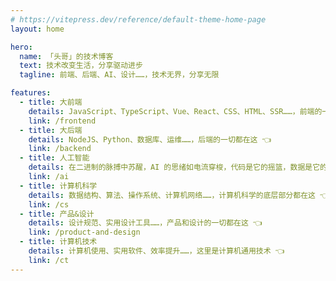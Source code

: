 ```yaml
---
# https://vitepress.dev/reference/default-theme-home-page
layout: home

hero:
  name: 「头哥」的技术博客
  text: 技术改变生活，分享驱动进步
  tagline: 前端、后端、AI、设计……，技术无界，分享无限

features:
  - title: 大前端
    details: JavaScript、TypeScript、Vue、React、CSS、HTML、SSR……，前端的一切都在这 👈
    link: /frontend
  - title: 大后端
    details: NodeJS、Python、数据库、运维……，后端的一切都在这 👈
    link: /backend
  - title: 人工智能
    details: 在二进制的脉搏中苏醒，AI 的思绪如电流穿梭，代码是它的摇篮，数据是它的养分 —— AI 🤖
    link: /ai
  - title: 计算机科学
    details: 数据结构、算法、操作系统、计算机网络……，计算机科学的底层部分都在这 👈
    link: /cs
  - title: 产品&设计
    details: 设计规范、实用设计工具……，产品和设计的一切都在这 👈
    link: /product-and-design
  - title: 计算机技术
    details: 计算机使用、实用软件、效率提升……，这里是计算机通用技术 👈
    link: /ct
---
```


<script setup>
import ArticleList from './ArticleList.vue';

</script>

<div>
  <ArticleList title="最新文章" />
</div>